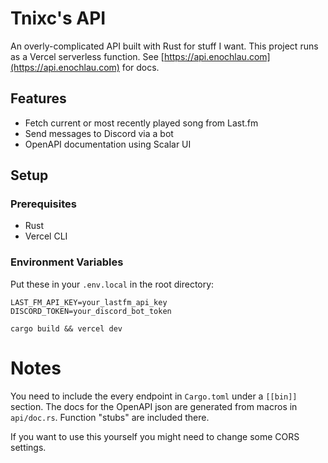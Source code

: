 # Tnixc's API

An overly-complicated API built with Rust for stuff I want. This project runs as a Vercel serverless function. See [https://api.enochlau.com](https://api.enochlau.com) for docs.

## Features

- Fetch current or most recently played song from Last.fm
- Send messages to Discord via a bot
- OpenAPI documentation using Scalar UI

## Setup

### Prerequisites

- Rust
- Vercel CLI

### Environment Variables

Put these in your `.env.local` in the root directory:

```
LAST_FM_API_KEY=your_lastfm_api_key
DISCORD_TOKEN=your_discord_bot_token
```

```
cargo build && vercel dev
```

# Notes

You need to include the every endpoint in `Cargo.toml` under a `[[bin]]` section. The docs for the OpenAPI json are generated from macros in `api/doc.rs`. Function "stubs" are included there.

If you want to use this yourself you might need to change some CORS settings.
